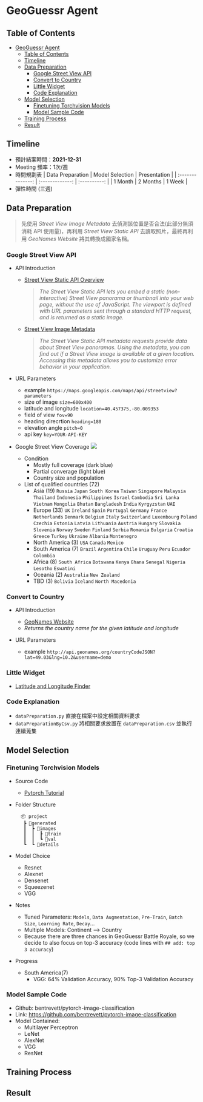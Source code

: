 # GeoGuessr Agent

## Table of Contents
- [GeoGuessr Agent](#geoguessr-agent)
  - [Table of Contents](#table-of-contents)
  - [Timeline](#timeline)
  - [Data Preparation](#data-preparation)
    - [Google Street View API](#google-street-view-api)
    - [Convert to Country](#convert-to-country)
    - [Little Widget](#little-widget)
    - [Code Explanation](#code-explanation)
  - [Model Selection](#model-selection)
    - [Finetuning Torchvision Models](#finetuning-torchvision-models)
    - [Model Sample Code](#model-sample-code)
  - [Training Process](#training-process)
  - [Result](#result)

## Timeline
- 預計結案時間：**2021-12-31**
- Meeting 頻率：1次/週
- 時間規劃表
  | Data Preparation | Model Selection | Presentation |
  | :--------------: | :-------------: | :----------: |
  | 1 Month          | 2 Months        | 1 Week       |
- 彈性時間 (三週)

## Data Preparation 

> 先使用 *Street View Image Metadata* 去偵測該位置是否合法(此部分無須消耗 API 使用量)，再利用 *Street View Static API* 去讀取照片，最終再利用 *GeoNames Website* 將其轉換成國家名稱。

### Google Street View API

- API Introduction
  - [Street View Static API Overview](https://developers.google.com/maps/documentation/streetview/overview)
    > *The Street View Static API lets you embed a static (non-interactive) Street View panorama or thumbnail into your web page, without the use of JavaScript. The viewport is defined with URL parameters sent through a standard HTTP request, and is returned as a static image.*
  - [Street View Image Metadata](https://developers.google.com/maps/documentation/streetview/metadata)
    > *The Street View Static API metadata requests provide data about Street View panoramas. Using the metadata, you can find out if a Street View image is available at a given location. Accessing this metadata allows you to customize error behavior in your application.*

- URL Parameters
  - example `https://maps.googleapis.com/maps/api/streetview?parameters`
  - size of image `size=600x400`
  - latitude and longitude `location=40.457375,-80.009353`
  - field of view `fov=90`
  - heading direcrtion `heading=180`
  - elevation angle `pitch=0`
  - api key `key=YOUR-API-KEY`

- Google Street View Coverage
  ![](https://upload.wikimedia.org/wikipedia/commons/thumb/b/b9/Google_Street_View_coverage.svg/1920px-Google_Street_View_coverage.svg.png)

  - Condition
    - Mostly full coverage (dark blue)
    - Partial converage (light blue)
    - Country size and population 
  - List of qualified countries (72)
    - Asia (19) `Russia` `Japan` `South Korea` `Taiwan` `Singapore` `Malaysia` `Thailand` `Indonesia` `Philippines` `Israel` `Cambodia` `Sri Lanka` `Vietnam` `Mongolia` `Bhutan` `Bangladesh` `India` `Kyrgyzstan` `UAE`
    - Europe (33) `UK` `Ireland` `Spain` `Portugal` `Germany` `France` `Netherlands` `Denmark` `Belgium` `Italy` `Switzerland` `Luxembourg` `Poland` `Czechia` `Estonia` `Latvia` `Lithuania` `Austria` `Hungary` `Slovakia` `Slovenia` `Norway` `Sweden` `Finland` `Serbia` `Romania` `Bulgaria` `Croatia` `Greece` `Turkey` `Ukraine` `Albania` `Montenegro`
    - North America (3)  `USA` `Canada` `Mexico`
    - South America (7) `Brazil` `Argentina` `Chile` `Uruguay` `Peru` `Ecuador` `Colombia`
    - Africa (8) `South Africa` `Botswana` `Kenya` `Ghana` `Senegal` `Nigeria` `Lesotho` `Eswatini`
    - Oceania (2) `Australia` `New Zealand`
    - TBD (3) `Bolivia` `Iceland` `North Macedonia`

### Convert to Country

- API Introduction
  - [GeoNames Website](http://www.geonames.org/export/)
  - *Returns the country name for the given latitude and longitude*

- URL Parameters
  - example `http://api.geonames.org/countryCodeJSON?lat=49.03&lng=10.2&username=demo`

### Little Widget
- [Latitude and Longitude Finder](https://www.latlong.net/)

### Code Explanation
- `dataPreparation.py` 直接在檔案中設定相關資料要求
- `dataPreparationByCsv.py` 將相關要求放置在 `dataPreparation.csv` 並執行連續蒐集

## Model Selection

### Finetuning Torchvision Models

- Source Code
  - [Pytorch Tutorial](https://pytorch.org/tutorials/beginner/finetuning_torchvision_models_tutorial.html)
- Folder Structure
  
  ```
    📦 project
     ┣ 📂generated
     ┃  ┣ 📂images
     ┃  ┃  ┣ 📂train
     ┃  ┃  ┗ 📂val
     ┗  ┗ 📂details
  ```
- Model Choice
  - Resnet
  - Alexnet
  - Densenet
  - Squeezenet
  - VGG
- Notes
  - Tuned Parameters: `Models`, `Data Augmentation`, `Pre-Train`, `Batch Size`, `Learning Rate`, `Decay`...
  - Multiple Models: Continent --> Country
  - Because there are three chances in GeoGuessr Battle Royale, so we decide to also focus on top-3 accuracy (code lines with `## add: top 3 accuracy`)
- Progress
  - South America(7)
    - VGG: 64% Validation Accuracy, 90% Top-3 Validation Accuracy

### Model Sample Code
- Github: bentrevett/pytorch-image-classification
- Link: https://github.com/bentrevett/pytorch-image-classification
- Model Contained:
  - Multilayer Perceptron
  - LeNet
  - AlexNet
  - VGG
  - ResNet

## Training Process

## Result
